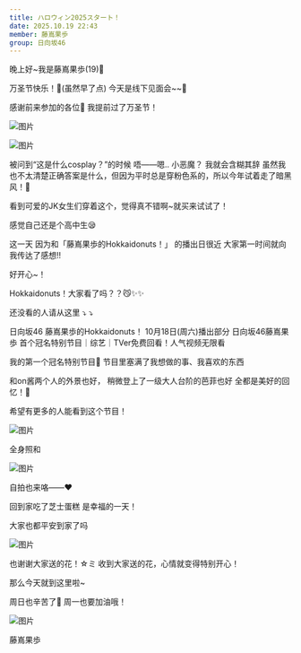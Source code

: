 ```yaml
---
title: ハロウィン2025スタート！
date: 2025.10.19 22:43
member: 藤嶌果歩
group: 日向坂46
---
```


晚上好~我是藤嶌果歩(19)🐑


万圣节快乐！🎃(虽然早了点)
今天是线下见面会~~🍭

感谢前来参加的各位🤍
我提前过了万圣节！









![图片](https://cdn.hinatazaka46.com/files/14/diary/official/member/moblog/202510/mob3jovwY.jpg)

![图片](https://cdn.hinatazaka46.com/files/14/diary/official/member/moblog/202510/mobgxrSu2.jpg)



被问到“这是什么cosplay？”的时候
唔——嗯..
小恶魔？
我就会含糊其辞
虽然我也不太清楚正确答案是什么，但因为平时总是穿粉色系的，所以今年试着走了暗黑风！🖤


看到可爱的JK女生们穿着这个，觉得真不错啊~就买来试试了！

感觉自己还是个高中生😪












这一天
因为和「藤嶌果歩的Hokkaidonuts！」
的播出日很近
大家第一时间就向我传达了感想!!

好开心~！

Hokkaidonuts！大家看了吗？？😼✨️✨️



还没看的人请从这里
⤵︎ ⤵︎


日向坂46 藤嶌果歩的Hokkaidonuts！ 10月18日(周六)播出部分 日向坂46藤嶌果歩 首个冠名特别节目｜综艺｜TVer免费回看！人气视频无限看


我的第一个冠名特别节目👑
节目里塞满了我想做的事、我喜欢的东西

和on酱两个人的外景也好，
稍微登上了一级大人台阶的芭菲也好
全都是美好的回忆！💛


希望有更多的人能看到这个节目！











![图片](https://cdn.hinatazaka46.com/files/14/diary/official/member/moblog/202510/mob6daIUW.jpg)


全身照和






![图片](https://cdn.hinatazaka46.com/files/14/diary/official/member/moblog/202510/mobdgl0Kg.jpg)

自拍也来咯——❤️




回到家吃了芝士蛋糕
是幸福的一天！

大家也都平安到家了吗









![图片](https://cdn.hinatazaka46.com/files/14/diary/official/member/moblog/202510/mobRt6XYJ.jpg)


也谢谢大家送的花！☆ミ
收到大家送的花，心情就变得特别开心！






那么今天就到这里啦~



周日也辛苦了🐑
周一也要加油哦！








![图片](https://cdn.hinatazaka46.com/files/14/diary/official/member/moblog/202510/mobK8mbbs.jpg)



藤嶌果歩